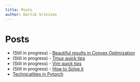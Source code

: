 ```yaml
---
title: Posts
author: Kartik Srinivas
---
```



# Posts

<!-- Nothing here yet, will post something on Convex Optimization soon! -->
<!-- ## Tufte Blog Examples

These example pages show the various kinds of features supported by Tufte-Blog. See [the Markdown
sources][sources] for these examples to learn what to type in order to render a given element.

- [Reproduction of the Tufte CSS example page.](output/posts/tufte/tufte.html)
- [Formatting tables using Tufte-Blog.](output/posts/tables/tables.html)

[sources]: http://github.com/adityaramesh/tufte-blog/tree/master/posts
 -->

- (Still in progress) - [Beautiful results in Convex Optimization](posts/convex/convex.html)
- (Still in progress) - [Tmux quick tips](posts/tmux/tmux.html)
- (Still in progress) - [Vim quick tips](posts/vim/vim.html)
- (Still in progress) - [How to Solve it](posts/HTSI/HTSI.html)
- [Technicalities in Pytorch](posts/Summer_of_MLP/pytorch_tech.html)
